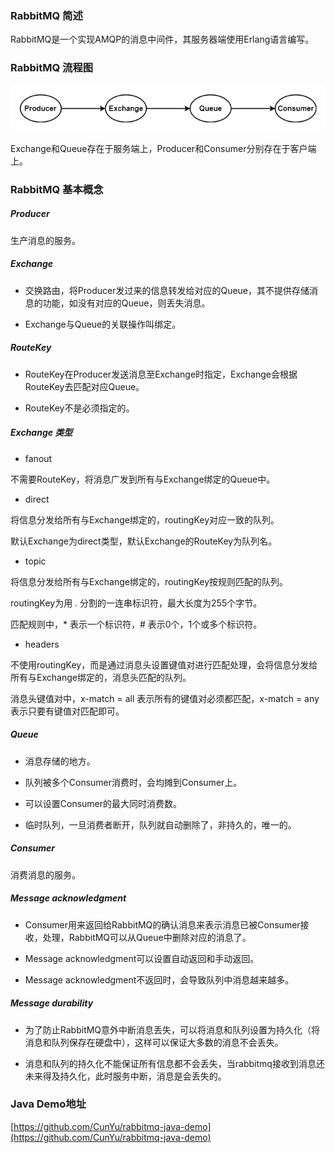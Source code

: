### RabbitMQ 简述

RabbitMQ是一个实现AMQP的消息中间件，其服务器端使用Erlang语言编写。

### RabbitMQ 流程图

<img src="./框架工具/RabbitMQ/image/RabbitMQ流程图.png" alt="RabbitMQ流程图"/>

Exchange和Queue存在于服务端上，Producer和Consumer分别存在于客户端上。

### RabbitMQ 基本概念

##### Producer

生产消息的服务。

##### Exchange

* 交换路由，将Producer发过来的信息转发给对应的Queue，其不提供存储消息的功能，如没有对应的Queue，则丢失消息。

* Exchange与Queue的关联操作叫绑定。

##### RouteKey

* RouteKey在Producer发送消息至Exchange时指定，Exchange会根据RouteKey去匹配对应Queue。

* RouteKey不是必须指定的。

##### Exchange 类型

* fanout

不需要RouteKey，将消息广发到所有与Exchange绑定的Queue中。

* direct

将信息分发给所有与Exchange绑定的，routingKey对应一致的队列。

默认Exchange为direct类型，默认Exchange的RouteKey为队列名。

* topic

将信息分发给所有与Exchange绑定的，routingKey按规则匹配的队列。

routingKey为用 . 分割的一连串标识符，最大长度为255个字节。

匹配规则中，\* 表示一个标识符，# 表示0个，1个或多个标识符。

* headers

不使用routingKey，而是通过消息头设置键值对进行匹配处理，会将信息分发给所有与Exchange绑定的，消息头匹配的队列。

消息头键值对中，x-match = all 表示所有的键值对必须都匹配，x-match = any 表示只要有键值对匹配即可。

##### Queue

* 消息存储的地方。

* 队列被多个Consumer消费时，会均摊到Consumer上。

* 可以设置Consumer的最大同时消费数。

* 临时队列，一旦消费者断开，队列就自动删除了，非持久的，唯一的。

##### Consumer

消费消息的服务。

##### Message acknowledgment

* Consumer用来返回给RabbitMQ的确认消息来表示消息已被Consumer接收，处理，RabbitMQ可以从Queue中删除对应的消息了。

* Message acknowledgment可以设置自动返回和手动返回。

* Message acknowledgment不返回时，会导致队列中消息越来越多。

##### Message durability

* 为了防止RabbitMQ意外中断消息丢失，可以将消息和队列设置为持久化（将消息和队列保存在硬盘中），这样可以保证大多数的消息不会丢失。

* 消息和队列的持久化不能保证所有信息都不会丢失，当rabbitmq接收到消息还未来得及持久化，此时服务中断，消息是会丢失的。

### Java Demo地址

[https://github.com/CunYu/rabbitmq-java-demo](https://github.com/CunYu/rabbitmq-java-demo)